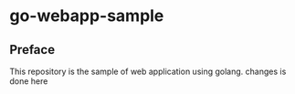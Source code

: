 # go-webapp-sample



## Preface
This repository is the sample of web application using golang.
changes is done here
